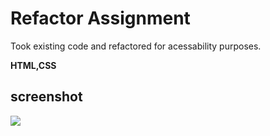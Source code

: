 # Refactor Assignment 

Took existing code and refactored for acessability purposes.

**HTML,CSS**

## screenshot

<img src="Screenshot.png"/>